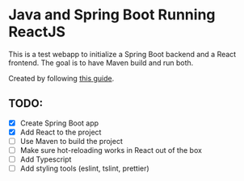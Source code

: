 # Java and Spring Boot Running ReactJS

This is a test webapp to initialize a Spring Boot backend and a React frontend. The goal is to have Maven build and run both.

Created by following [this guide](https://blogg.kantega.no/webapp-with-create-react-app-and-spring-boot/).

## TODO:
- [x] Create Spring Boot app
- [x] Add React to the project
- [ ] Use Maven to build the project
- [ ] Make sure hot-reloading works in React out of the box
- [ ] Add Typescript
- [ ] Add styling tools (eslint, tslint, prettier)
